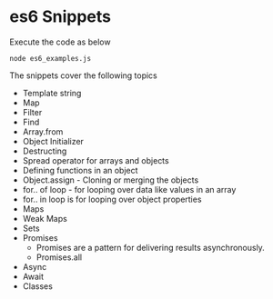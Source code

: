 # es6 Snippets

Execute the code as below

```
node es6_examples.js
```

The snippets cover the following topics

- Template string
- Map
- Filter
- Find
- Array.from
- Object Initializer
- Destructing
- Spread operator for arrays and objects
- Defining functions in an object
- Object.assign - Cloning or merging the objects
- for.. of loop - for looping over data like values in an array
- for.. in loop is for looping over object properties
- Maps
- Weak Maps
- Sets
- Promises
  - Promises are a pattern for delivering results asynchronously.
  - Promises.all
- Async
- Await
- Classes
